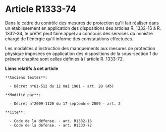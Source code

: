 # Article R1333-74

Dans le cadre du contrôle des mesures de protection qu'il fait réaliser dans un établissement en application des dispositions
des articles R. 1332-16 à R. 1332-34, le préfet peut faire appel au concours des services du ministre chargé de l'énergie
qu'il informe des constatations effectuées. 

Les modalités d'instruction des manquements aux mesures de protection physique imposées en application des dispositions de la
sous-section 1 du présent chapitre sont celles définies à l'article R. 1333-72.

**Liens relatifs à cet article**

	**Anciens textes**:

	  - Décret n°81-512 du 12 mai 1981 - art. 28 (Ab)

	**Modifié par**:

	  - Décret n°2009-1120 du 17 septembre 2009 - art. 2

	**Cite**:

	  - Code de la défense. - art. R1332-16
	  - Code de la défense. - art. R1333-72
